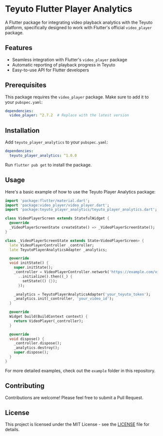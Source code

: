 # Teyuto Flutter Player Analytics

A Flutter package for integrating video playback analytics with the Teyuto platform, specifically designed to work with Flutter's official `video_player` package.

## Features

- Seamless integration with Flutter's `video_player` package
- Automatic reporting of playback progress in Teyuto
- Easy-to-use API for Flutter developers

## Prerequisites

This package requires the `video_player` package. Make sure to add it to your `pubspec.yaml`:

```yaml
dependencies:
  video_player: ^2.7.2  # Replace with the latest version
```

## Installation

Add `teyuto_player_analytics` to your `pubspec.yaml`:

```yaml
dependencies:
  teyuto_player_analytics: ^1.0.0
```

Run `flutter pub get` to install the package.

## Usage

Here's a basic example of how to use the Teyuto Player Analytics package:

```dart
import 'package:flutter/material.dart';
import 'package:video_player/video_player.dart';
import 'package:teyuto_player_analytics/teyuto_player_analytics.dart';

class VideoPlayerScreen extends StatefulWidget {
  @override
  _VideoPlayerScreenState createState() => _VideoPlayerScreenState();
}

class _VideoPlayerScreenState extends State<VideoPlayerScreen> {
  late VideoPlayerController _controller;
  late TeyutoPlayerAnalyticsAdapter _analytics;

  @override
  void initState() {
    super.initState();
    _controller = VideoPlayerController.network('https://example.com/video.mp4')
      ..initialize().then((_) {
        setState(() {});
      });

    _analytics = TeyutoPlayerAnalyticsAdapter('your_teyuto_token');
    _analytics.init(_controller, 'your_video_id');
  }

  @override
  Widget build(BuildContext context) {
    return VideoPlayer(_controller);
  }

  @override
  void dispose() {
    _controller.dispose();
    _analytics.destroy();
    super.dispose();
  }
}
```

For more detailed examples, check out the `example` folder in this repository.

## Contributing

Contributions are welcome! Please feel free to submit a Pull Request.

## License

This project is licensed under the MIT License - see the [LICENSE](LICENSE) file for details.
